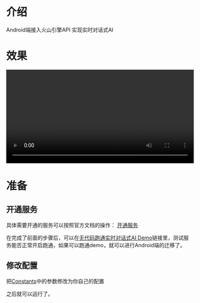 # 介绍
Android端接入火山引擎API 实现实时对话式AI

# 效果

<video src="https://github.com/xiaoniu/RealtimeChat/blob/main/video/sample.mp4" controls width="100%"></video>

# 准备

## 开通服务

具体需要开通的服务可以按照官方文档的操作： [开通服务](https://www.volcengine.com/docs/6348/1315561)

在完成了前面的步骤后，可以在[无代码跑通实时对话式AI Demo](https://console.volcengine.com/rtc/guide?projectName=default)链接里，测试服务能否正常开启跑通，如果可以跑通demo，就可以进行Android端的迁移了。

## 修改配置

把[Constants](https://github.com/xiaoniu/RealtimeChat/blob/main/app/src/main/java/com/example/realtimechat/Constants.kt)中的参数修改为你自己的配置

之后就可以运行了。
